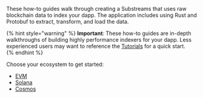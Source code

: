 These how-to guides walk through creating a Substreams that uses raw blockchain data to index your dapp. The application includes using Rust and Protobuf to extract, transform, and load the data.

{% hint style="warning" %}
**Important**_:_ These how-to guides are in-depth walkthroughs of building highly performance indexers for your dapp. Less experienced users may want to reference the [Tutorials](../../tutorials/intro-to-tutorials.md) for a quick start.  
{% endhint %}

Choose your ecosystem to get started:

- [EVM](./evm/exploring-ethereum/exploring-ethereum.md)
- [Solana](./solana/solana.md)
- [Cosmos](./cosmos/injective/block-stats.md)
